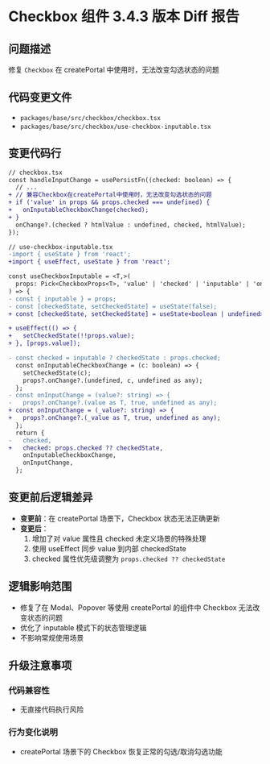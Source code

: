 # Checkbox 组件 3.4.3 版本 Diff 报告

## 问题描述
修复 `Checkbox` 在 createPortal 中使用时，无法改变勾选状态的问题

## 代码变更文件
- `packages/base/src/checkbox/checkbox.tsx`
- `packages/base/src/checkbox/use-checkbox-inputable.tsx`

## 变更代码行
```diff
// checkbox.tsx
const handleInputChange = usePersistFn((checked: boolean) => {
  // ...
+ // 兼容Checkbox在createPortal中使用时，无法改变勾选状态的问题
+ if ('value' in props && props.checked === undefined) {
+   onInputableCheckboxChange(checked);
+ }
  onChange?.(checked ? htmlValue : undefined, checked, htmlValue);
});

// use-checkbox-inputable.tsx
-import { useState } from 'react';
+import { useEffect, useState } from 'react';

const useCheckboxInputable = <T,>(
  props: Pick<CheckboxProps<T>, 'value' | 'checked' | 'inputable' | 'onChange'>,
) => {
- const { inputable } = props;
- const [checkedState, setCheckedState] = useState(false);
+ const [checkedState, setCheckedState] = useState<boolean | undefined>(undefined);

+ useEffect(() => {
+   setCheckedState(!!props.value);
+ }, [props.value]);

- const checked = inputable ? checkedState : props.checked;
  const onInputableCheckboxChange = (c: boolean) => {
    setCheckedState(c);
    props?.onChange?.(undefined, c, undefined as any);
  };
- const onInputChange = (value?: string) => {
-   props?.onChange?.(value as T, true, undefined as any);
+ const onInputChange = (_value?: string) => {
+   props?.onChange?.(_value as T, true, undefined as any);
  };
  return {
-   checked,
+   checked: props.checked ?? checkedState,
    onInputableCheckboxChange,
    onInputChange,
  };
```

## 变更前后逻辑差异
- **变更前**：在 createPortal 场景下，Checkbox 状态无法正确更新
- **变更后**：
  1. 增加了对 value 属性且 checked 未定义场景的特殊处理
  2. 使用 useEffect 同步 value 到内部 checkedState
  3. checked 属性优先级调整为 `props.checked ?? checkedState`

## 逻辑影响范围
- 修复了在 Modal、Popover 等使用 createPortal 的组件中 Checkbox 无法改变状态的问题
- 优化了 inputable 模式下的状态管理逻辑
- 不影响常规使用场景

## 升级注意事项

### 代码兼容性
- 无直接代码执行风险

### 行为变化说明
- createPortal 场景下的 Checkbox 恢复正常的勾选/取消勾选功能
